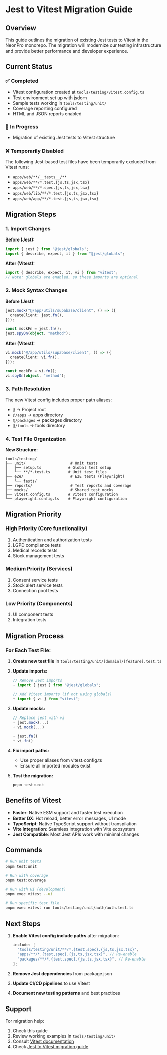 # Jest to Vitest Migration Guide

## Overview

This guide outlines the migration of existing Jest tests to Vitest in the NeonPro monorepo. The
migration will modernize our testing infrastructure and provide better performance and developer
experience.

## Current Status

### ✅ Completed

- Vitest configuration created at `tools/testing/vitest.config.ts`
- Test environment set up with jsdom
- Sample tests working in `tools/testing/unit/`
- Coverage reporting configured
- HTML and JSON reports enabled

### 🚧 In Progress

- Migration of existing Jest tests to Vitest structure

### ❌ Temporarily Disabled

The following Jest-based test files have been temporarily excluded from Vitest runs:

- `apps/web/**/__tests__/**`
- `apps/web/**/*.test.{js,ts,jsx,tsx}`
- `apps/web/**/*.spec.{js,ts,jsx,tsx}`
- `apps/web/lib/**/*.test.{js,ts,jsx,tsx}`
- `apps/web/app/**/*.test.{js,ts,jsx,tsx}`

## Migration Steps

### 1. Import Changes

**Before (Jest):**

```typescript
import { jest } from "@jest/globals";
import { describe, expect, it } from "@jest/globals";
```

**After (Vitest):**

```typescript
import { describe, expect, it, vi } from "vitest";
// Note: globals are enabled, so these imports are optional
```

### 2. Mock Syntax Changes

**Before (Jest):**

```typescript
jest.mock("@/app/utils/supabase/client", () => ({
  createClient: jest.fn(),
}));

const mockFn = jest.fn();
jest.spyOn(object, "method");
```

**After (Vitest):**

```typescript
vi.mock("@/app/utils/supabase/client", () => ({
  createClient: vi.fn(),
}));

const mockFn = vi.fn();
vi.spyOn(object, "method");
```

### 3. Path Resolution

The new Vitest config includes proper path aliases:

- `@` → Project root
- `@/apps` → apps directory
- `@/packages` → packages directory
- `@/tools` → tools directory

### 4. Test File Organization

**New Structure:**

```
tools/testing/
├── unit/                    # Unit tests
│   ├── setup.ts            # Global test setup
│   └── **/*.test.ts        # Unit test files
├── e2e/                     # E2E tests (Playwright)
│   └── tests/
├── reports/                 # Test reports and coverage
├── mocks/                   # Shared test mocks
├── vitest.config.ts        # Vitest configuration
└── playwright.config.ts    # Playwright configuration
```

## Migration Priority

### High Priority (Core functionality)

1. Authentication and authorization tests
2. LGPD compliance tests
3. Medical records tests
4. Stock management tests

### Medium Priority (Services)

1. Consent service tests
2. Stock alert service tests
3. Connection pool tests

### Low Priority (Components)

1. UI component tests
2. Integration tests

## Migration Process

### For Each Test File:

1. **Create new test file** in `tools/testing/unit/[domain]/[feature].test.ts`

2. **Update imports:**

   ```typescript
   // Remove Jest imports
   - import { jest } from "@jest/globals";

   // Add Vitest imports (if not using globals)
   + import { vi } from "vitest";
   ```

3. **Update mocks:**

   ```typescript
   // Replace jest with vi
   - jest.mock(...)
   + vi.mock(...)

   - jest.fn()
   + vi.fn()
   ```

4. **Fix import paths:**
   - Use proper aliases from vitest.config.ts
   - Ensure all imported modules exist

5. **Test the migration:**
   ```bash
   pnpm test:unit
   ```

## Benefits of Vitest

- **Faster**: Native ESM support and faster test execution
- **Better DX**: Hot reload, better error messages, UI mode
- **TypeScript**: Native TypeScript support without transpilation
- **Vite Integration**: Seamless integration with Vite ecosystem
- **Jest Compatible**: Most Jest APIs work with minimal changes

## Commands

```bash
# Run unit tests
pnpm test:unit

# Run with coverage
pnpm test:coverage

# Run with UI (development)
pnpm exec vitest --ui

# Run specific test file
pnpm exec vitest run tools/testing/unit/auth/auth.test.ts
```

## Next Steps

1. **Enable Vitest config include paths** after migration:

   ```typescript
   include: [
     "tools/testing/unit/**/*.{test,spec}.{js,ts,jsx,tsx}",
     "apps/**/*.{test,spec}.{js,ts,jsx,tsx}", // Re-enable
     "packages/**/*.{test,spec}.{js,ts,jsx,tsx}", // Re-enable
   ];
   ```

2. **Remove Jest dependencies** from package.json
3. **Update CI/CD pipelines** to use Vitest
4. **Document new testing patterns** and best practices

## Support

For migration help:

1. Check this guide
2. Review working examples in `tools/testing/unit/`
3. Consult [Vitest documentation](https://vitest.dev/)
4. Check [Jest to Vitest migration guide](https://vitest.dev/guide/migration.html)
